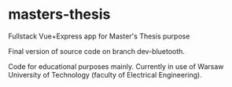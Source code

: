 # masters-thesis
Fullstack Vue+Express app for Master's Thesis purpose

Final version of source code on branch dev-bluetooth.

Code for educational purposes mainly. Currently in use of Warsaw University of Technology (faculty of Electrical Engineering).
